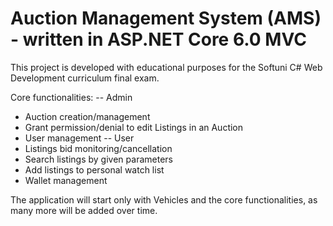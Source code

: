 # Auction Management System (AMS) - written in ASP.NET Core 6.0 MVC

This project is developed with educational purposes for the
Softuni C# Web Development curriculum final exam.

Core functionalities:
-- Admin
- Auction creation/management
- Grant permission/denial to edit Listings in an Auction
- User management
-- User
- Listings bid monitoring/cancellation
- Search listings by given parameters
- Add listings to personal watch list
- Wallet management

The application will start only with Vehicles and the core functionalities,
as many more will be added over time.
